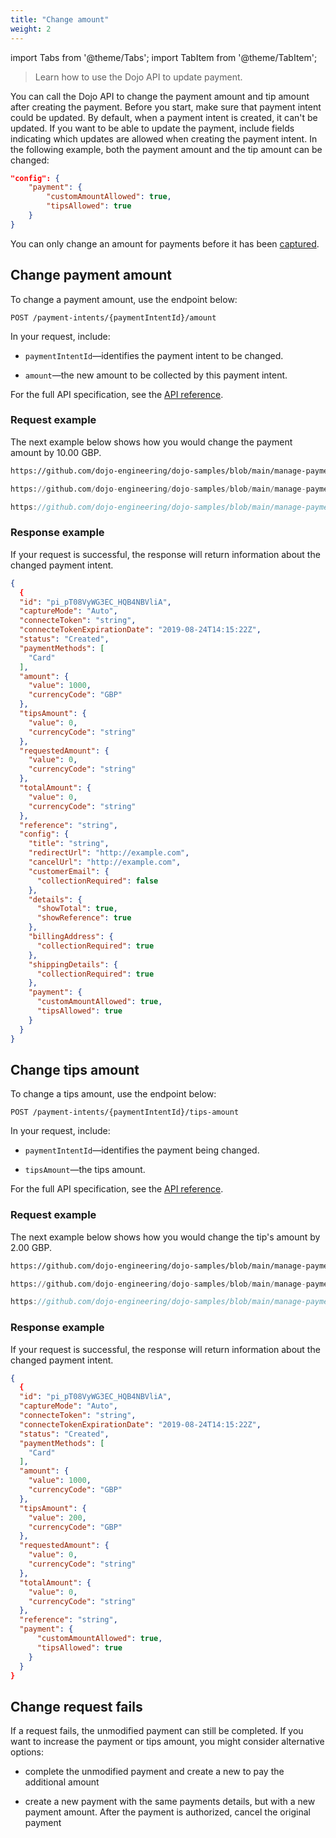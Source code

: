 ```yaml
---
title: "Change amount"
weight: 2
---
```

import Tabs from '@theme/Tabs';
import TabItem from '@theme/TabItem';

>Learn how to use the Dojo API to update payment.

You can call the Dojo API to change the payment amount and tip amount after creating the payment. Before you start, make sure that payment intent could be updated. By default, when a payment intent is created, it can't be updated. If you want to be able to update the payment, include fields indicating which updates are allowed when creating the payment intent. In the following example, both the payment amount and the tip amount can be changed:

```json
"config": {
    "payment": {
        "customAmountAllowed": true,
        "tipsAllowed": true
    }
}
```

You can only change an amount for payments before it has been [captured](capture.md).

## Change payment amount

To change a payment amount, use the endpoint below:

``` POST /payment-intents/{paymentIntentId}/amount ```

In your request, include:

* `paymentIntentId`—identifies the payment intent to be changed.

* `amount`—the new amount to be collected by this payment intent.

For the full API specification, see the [API reference](/api#operation/PaymentIntents_SetCustomAmount).

### Request example

The next example below shows how you would change the payment amount by 10.00 GBP.

<Tabs groupId="codeGroup">
  <TabItem value="curl" label="curl" default>

```bash reference
https://github.com/dojo-engineering/dojo-samples/blob/main/manage-payments/curl/change-amount.sh
```

  </TabItem>
  <TabItem value="python" label="Python">

```py reference
https://github.com/dojo-engineering/dojo-samples/blob/main/manage-payments/python/change-amount.py
```

  </TabItem>
  <TabItem value="C#" label="C#">

```csharp reference
https://github.com/dojo-engineering/dojo-samples/blob/main/manage-payments/cs/change-amount.cs
```

  </TabItem>
</Tabs>

### Response example

If your request is successful, the response will return information about the changed payment intent.

```json
{
  {
  "id": "pi_pT08VyWG3EC_HQB4NBVliA",
  "captureMode": "Auto",
  "connecteToken": "string",
  "connecteTokenExpirationDate": "2019-08-24T14:15:22Z",
  "status": "Created",
  "paymentMethods": [
    "Card"
  ],
  "amount": {
    "value": 1000,
    "currencyCode": "GBP"
  },
  "tipsAmount": {
    "value": 0,
    "currencyCode": "string"
  },
  "requestedAmount": {
    "value": 0,
    "currencyCode": "string"
  },
  "totalAmount": {
    "value": 0,
    "currencyCode": "string"
  },
  "reference": "string",
  "config": {
    "title": "string",
    "redirectUrl": "http://example.com",
    "cancelUrl": "http://example.com",
    "customerEmail": {
      "collectionRequired": false
    },
    "details": {
      "showTotal": true,
      "showReference": true
    },
    "billingAddress": {
      "collectionRequired": true
    },
    "shippingDetails": {
      "collectionRequired": true
    },
    "payment": {
      "customAmountAllowed": true,
      "tipsAllowed": true
    }
  }
}
```

## Change tips amount

To change a tips amount, use the endpoint below:

``` POST /payment-intents/{paymentIntentId}/tips-amount ```

In your request, include:

* `paymentIntentId`—identifies the payment being changed.

* `tipsAmount`—the tips amount.

For the full API specification, see the [API reference](/api#operation/PaymentIntents_SetTipsAmount).

### Request example

The next example below shows how you would change the tip's amount by 2.00 GBP.

<Tabs groupId="codeGroup">
  <TabItem value="curl" label="curl" default>

```bash reference
https://github.com/dojo-engineering/dojo-samples/blob/main/manage-payments/curl/change-tips-amount.sh
```

  </TabItem>
  <TabItem value="python" label="Python">

```py reference
https://github.com/dojo-engineering/dojo-samples/blob/main/manage-payments/python/change-tips-amount.py
```

  </TabItem>
  <TabItem value="C#" label="C#">

```csharp reference
https://github.com/dojo-engineering/dojo-samples/blob/main/manage-payments/cs/change-tips-amount.cs
```

  </TabItem>
</Tabs>

### Response example

If your request is successful, the response will return information about the changed payment intent.

```json
{
  {
  "id": "pi_pT08VyWG3EC_HQB4NBVliA",
  "captureMode": "Auto",
  "connecteToken": "string",
  "connecteTokenExpirationDate": "2019-08-24T14:15:22Z",
  "status": "Created",
  "paymentMethods": [
    "Card"
  ],
  "amount": {
    "value": 1000,
    "currencyCode": "GBP"
  },
  "tipsAmount": {
    "value": 200,
    "currencyCode": "GBP"
  },
  "requestedAmount": {
    "value": 0,
    "currencyCode": "string"
  },
  "totalAmount": {
    "value": 0,
    "currencyCode": "string"
  },
  "reference": "string",
  "payment": {
      "customAmountAllowed": true,
      "tipsAllowed": true
    }
  }
}
```

## Change request fails

 If a request fails, the unmodified payment can still be completed. If you want to increase the payment or tips amount, you might consider alternative options:

* complete the unmodified payment and create a new to pay the additional amount

* create a new payment with the same payments details, but with a new payment amount. After the payment is authorized, cancel the original payment
